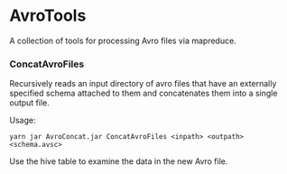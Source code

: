 # AvroTools

A collection of tools for processing Avro files via mapreduce.

### ConcatAvroFiles

Recursively reads an input directory of avro files that have an externally specified schema attached to them and concatenates them into a single output file.

Usage:

`yarn jar AvroConcat.jar ConcatAvroFiles <inpath> <outpath> <schema.avsc>`

Use the hive table to examine the data in the new Avro file.
